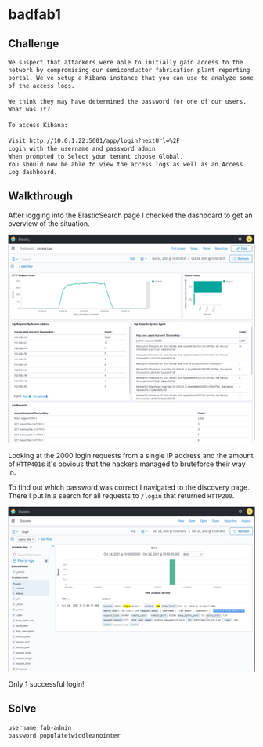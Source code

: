 # badfab1

## Challenge

```
We suspect that attackers were able to initially gain access to the network by compromising our semiconductor fabrication plant reporting portal. We've setup a Kibana instance that you can use to analyze some of the access logs.

We think they may have determined the password for one of our users. What was it?

To access Kibana:

Visit http://10.0.1.22:5601/app/login?nextUrl=%2F
Login with the username and password admin
When prompted to Select your tenant choose Global.
You should now be able to view the access logs as well as an Access Log dashboard.
```

## Walkthrough

After logging into the ElasticSearch page I checked the dashboard to get an overview of the situation.

![dashboard](dashboard.png)

Looking at the 2000 login requests from a single IP address and the amount of `HTTP401`s it's obvious that the hackers managed to bruteforce their way in.

To find out which password was correct I navigated to the discovery page. There I put in a search for all requests to `/login` that returned `HTTP200`.
 
![discover](discover.png)

Only 1 successful login!

## Solve

```
username fab-admin
password populatetwiddleanointer
```
